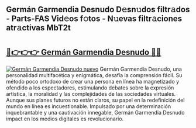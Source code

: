 ## Germán Garmendia Desnudo D𝚎sn𝚞dos filtr𝚊dos - Parts-FAS Vid𝚎os f𝚘tos - N𝚞evas filtr𝚊ciones atr𝚊ctivas MbT2t

# <h2><a href="http://mbbxe2.tromn.icu/?c=Germ%c3%a1n+Garmendia+Desnudo">🔗👉👉👉 Germán Garmendia Desnudo 🔗🔗</a></h2>

[![Germán Garmendia Desnudo nuevo](https://i.imgur.com/pEAQMta.gif)](http://mbbxe2.tromn.icu/?c=Germ%c3%a1n+Garmendia+Desnudo)
Germán Garmendia Desnudo, una personalidad multifacética y enigmática, desafía la comprensión fácil. Su método poco ortodoxo de crear una persona en línea ha magnetizado y ofendido a los espectadores, estimulando debates sobre la expresión artística, la moralidad y las complejidades de las sociedades virtuales. Aunque sus planes futuros no están claros, su papel en la redefinición del mundo en línea es incuestionable. Impulsado por una determinación inquebrantable y una cautivación innegable, Germán Garmendia Desnudo impact en los medios digitales es revolucionario.
